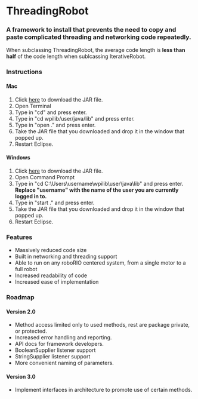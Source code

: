# ThreadingRobot
### A framework to install that prevents the need to copy and paste complicated threading and networking code repeatedly.

When subclassing ThreadingRobot, the average code length is **less than half** of the code length when sublcassing IterativeRobot.

### Instructions

#### Mac
1.  Click [here](https://github.com/Tino-FRC-2473/ThreadingRobot/raw/master/Releases/ThreadingRobot.jar) to download the JAR file.
2. Open Terminal
3. Type in "cd" and press enter.
4. Type in "cd wpilib/user/java/lib" and press enter.
5. Type in "open ." and press enter.
6. Take the JAR file that you downloaded and drop it in the window that popped up.
7. Restart Eclipse.

#### Windows
1.  Click [here](https://github.com/Tino-FRC-2473/ThreadingRobot/raw/master/Releases/ThreadingRobot.jar) to download the JAR file.
2. Open Command Prompt
3. Type in "cd C:\Users\username\wpilib\user\java\lib" and press enter. **Replace "username" with the name of the user you are currently logged in to.**
4. Type in "start ." and press enter.
5. Take the JAR file that you downloaded and drop it in the window that popped up.
7. Restart Eclipse.

### Features
- Massively reduced code size
- Built in networking and threading support
- Able to run on any roboRIO centered system, from a single motor to a full robot
- Increased readability of code
- Increased ease of implementation

### Roadmap
#### Version 2.0
- Method access limited only to used methods, rest are package private, or protected.
- Increased error handling and reporting.
- API docs for framework developers.
- BooleanSupplier listener support
- StringSupplier listener support
- More convenient naming of parameters.

#### Version 3.0
- Implement interfaces in architecture to promote use of certain methods.
